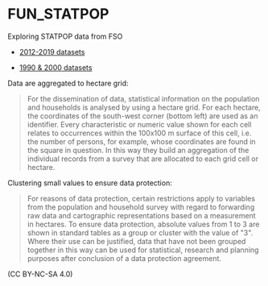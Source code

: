 # FUN_STATPOP

Exploring STATPOP data from FSO

- [2012-2019 datasets](https://www.bfs.admin.ch/bfs/en/home/services/geostat/swiss-federal-statistics-geodata/population-buildings-dwellings-persons/population-housholds-from-2010.html)

- [1990 & 2000 datasets](https://www.bfs.admin.ch/bfs/en/home/services/geostat/swiss-federal-statistics-geodata/population-buildings-dwellings-persons/population-buildings-censuses-1970-1980-1990-2000.html)

Data are aggregated to hectare grid:  

> For the dissemination of data, statistical information on the population and households is analysed by using a hectare grid. For each hectare, the coordinates of the south-west corner (bottom left) are used as an identifier. Every characteristic or numeric value shown for each cell relates to occurrences within the 100x100 m surface of this cell, i.e. the number of  persons, for example, whose coordinates are found in the square in question. In this way they build an aggregation of the individual records from a survey that are allocated to each grid cell or hectare.

Clustering small values to ensure data protection:  


> For reasons of data protection, certain restrictions apply to variables from the population and household survey with regard to forwarding raw data and cartographic representations based on a measurement in hectares. To ensure data protection, absolute values from 1 to 3 are shown in standard tables as a group or cluster with the value of "3". Where their use can be justified, data that have not been grouped together in this way can be used for statistical, research and planning purposes after conclusion of a data protection agreement.

(CC BY-NC-SA 4.0)